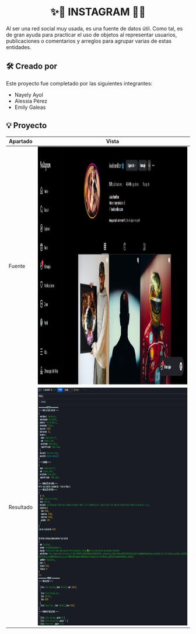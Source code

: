 <h1 align="center">✨📸 INSTAGRAM 📸✨</h1>

Al ser una red social muy usada, es una fuente de datos útil. Como tal, es de gran ayuda para practicar el uso de objetos al representar usuarios, publicaciones o comentarios y arreglos para agrupar varias de estas entidades.


## 🛠️ Creado por

Este proyecto fue completado por las siguientes integrantes:

- Nayely Ayol
- Alessia Pérez
- Emily Galeas

## 💡 Proyecto

| Apartado             | Vista                                                                |
| ----------------- | ------------------------------------------------------------------ |
| Fuente | <img src="Imagenes/Instagram.jpeg" width="650" height="650"/> |
| Resultado | <img src="Imagenes/Result.jpeg" width="650" height="650"/> |

